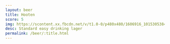 ```yaml
---
layout: beer
title: Hooten
score: 5
img: https://scontent.xx.fbcdn.net/v/t1.0-0/p480x480/1606916_10153053840543745_4428133737928836956_n.jpg?oh=ef8091f9f35f1cbd89c320e8c6452283&oe=588D3755
desc: Standard easy drinking lager
permalink: /beer/:title.html
---
```

